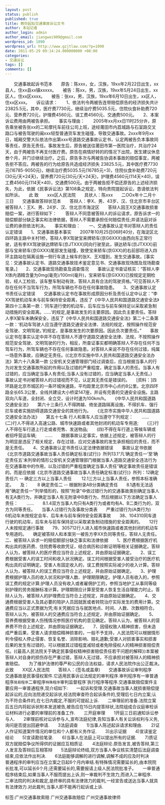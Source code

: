 ```yaml
---
layout: post
status: publish
published: true
title: 教你起拟交通事故诉讼文书
author: 本站记者
author_login: admin
author_email: jiangwei909@gmail.com
wordpress_id: 1090
wordpress_url: http://www.gzjtlaw.com/?p=1090
date: 2011-05-29 09:14:24.000000000 +08:00
categories:
- 交通诉讼
tags: []
comments: []
---
```

　　交通事故起诉书范本　　原告：陈xxx，女，汉族，19xx年2月22日出生，xx县人，住xx县xx镇xxxxx。　　被告：陈xx，男，汉族，19xx年5月24日出生，xx区人，住xx区xxxx。　　被告：张xx，男，汉族，19xx年6月10日出生，xx区人，住xx区xxx。　　诉讼请求：　　1、依法判令两被告连带赔偿原告的经济损失共计23825.5元，其中，医疗费7730元，继续治疗费5035.5元，住院伙食补助费720元、营养费720元，护理费4560元、误工费4560元、交通费500元。　　2、本案诉讼费用由两被告承担。　　事实与理由：　　2005年xx月xx日11时25分许，原告乘坐被告张xx的二轮摩托车前往公司上班，途经莆田市内荔城路与石室路交叉路口与被告驾驶的闽xxx轻型普通货车发生碰撞，导致交通事故。2xxx年9月xx日，城厢交警大队依法作出第xxx号道路交通事故认定书，认定两被告负本事故同等责任，原告无责任。事故发生后，原告被送往莆田市第一医院治疗，共治疗24天，由于两被告不再支付医疗费。原告在病情好转的的情况下出院，医生建议休息叁个月，并门诊继续治疗。之后，原告多次与两被告协调本事故的赔偿事宜，两被告拒不答应。两被告的行为给原告共造成经济损失 23825.5元，其中医疗费7730元(16785-9050元)，继续治疗费5035.5元(16785元&divide;3)，住院伙食补助费720元(30元&#47;天&times;24天)，营养费720元(30元&#47;天&times;24天)，护理费4560元(114天&times;40)，误工费4560元(114天&times;40)，交通费500元。由于两被告拒不偿还原告的上述经济损失，为此，依据《民事诉讼法》第108条之规定，特向贵院提起诉讼，恳请依法判如所诉。　　此 致　　xxx区人民法院　　具状人：陈xxx　　二OOx年十二月十三日　　交通事故答辩状范本　　答辩人：李X、男、43岁、汉、住北京市丰台区　　被答辩人：王X、男、24岁、汉、住北京市海淀区　　答辩人因王X交通事故损害赔偿一案，进行答辩如下：　　答辩人不同意被答辩人的诉讼请求，原告诉求一的赔偿额部分缺乏事实和法律依据，答辩人不需要承担任何赔偿责任;并请法庭对诉讼费的承担依法判决。　　事实和理由：　　一、交通事故认定书对答辩人的责任认定错误　　1、交通事故基本事实　　2007年10月25日06时40分，在海淀区北四环路主路中关村1桥，答辩人李X驾驶宝来牌轿车(京G6XXX)由西向东正常行驶，适有李XX驾驶骐达牌轿车(京JTXXX)同向行驶至此，骐达轿车(京JTXXX)前部与宝来轿车(京GXXX)尾部发生碰撞，致使宝来轿车(京GXX)的右前部将进入四环主路站在隔离设施一侧行车道上候车的张X、王X撞到，发生交通事故。[事实见：交通事故认定书、道路交通事故技术鉴定意见书、交通事故现场图及现场勘查笔录。]　　2、交通事故现场勘查及调查情况　　事故认定书查证核实：&ldquo;答辩人李X体内酒精含量为0mg(毫克)&#47;100ml(毫升)，宝来轿车(京GXXX)已按规定定期检验，经人工检验，该车整车制动有效，答辩人具有合法的驾驶资格。&rdquo;可见答辩人不存在任何不当驾车行为，所驾车辆也不存在任何事故隐患。　　3、交通事故认定书责任认定错误　　交通事故认定书在事故形成原因分析及责任认定中认定：&ldquo;李XX驾驶机动车未与前车保持安全距离，违反了《中华人民共和国道路交通安全法》第四十三条第一款：&lsquo;同车道行使的机动车，后车应当与前车保持足以采取紧急制动措施的安全距离。&hellip;&hellip;&rsquo;的规定,是事故发生的主要原因。因此负主要责任。答辩人李X架车未确保安全，违反了《中华人民共和国道路交通安全法》第二十二条第一款：&lsquo;机动车驾驶人应当遵守道路交通安全法律、法规的规定，按照操作规范安全驾驶、文明驾驶。&rsquo;的规定，是事故发生的次要原因。因此负次要责任。&rdquo;　　事故认定书在事实认定中并不存在答辩人不遵守道路交通安全法律、法规，不按照操作规范安全驾驶、文明驾驶的行为，相反，所查证事实都明确答辩人不存在任何不当驾车行为，所驾车辆也不存在任何事故隐患。对答辩人来说不存在任何过错，纯属一场意外事故，应确定无责任。(《北京市实施中华人民共和国道路交通安全法办法》第六十八条第一款 公安机关交通管理部门经过调查后，应当根据当事人的行为对发生交通事故所起的作用以及过错的严重程度，确定当事人的责任。当事人有过错的，应当确定当事人有责任;当事人没有过错的，应当确定当事人无责任。)　　事故认定书对被答辩人的过错视而不见，认定其无责任是错误的。　　[资料：]四环路是北京市城区的一条环城快速路，平均距里北京市中心点约8公里。北京四环路全长65.3公里，全线共建设大小桥梁147座，并设有完善的交通安全设施。主路双向八车道，全封闭、全立交，设计时速为100km&#47;h。　　《中华人民共和国道路交通安全法》　　第六十三条行人不得跨越、倚坐道路隔离设施，不得扒车、强行拦车或者实施妨碍道路交通安全的其他行为。　　《北京市实施中华人民共和国道路交通安全法办法》　　第五十七条 行人和乘车人应当遵守下列规定：　　&hellip;&hellip;　　(二)行人不得进入高速公路、城市快速路或者其他封闭的机动车专用道;　　(三)行人不得在车行道上行走或者兜售、发送物品;　　(四)不得在车行道上等候车辆或者招呼营运车辆;　　&hellip;&hellip;　　跟据事故认定事实，依据上述规定，被答辩人的行为明显是违反了相关规定，存在过错，应对交通事故的发生承担相应的责任，而不是无责任。　　4、交通事故认定书责任认定法律依据错误　　事故认定书依据《北京市道路交通事故当事人责任确定标准(试行)》所列13.1&ldquo;凡&lsquo;确定责任一&rsquo;至&lsquo;确定责任五&rsquo;未列举的情形公安机关交通管理部门根据当事人道路交通安全违法行为在交通事故中的作用，以及过错的严重程度确定当事人责任&rdquo;确定事故责任是错误的。而是应依据《北京市道路交通事故当事人责任确定标准(试行)》所列：12确定责任六 -- 确定三方以上当事人责任 　　12.1三方以上当事人责任，参照本标准确定。　　及：　　8 确定责任二 -- 根据附录AB分类确定责任　　8.1遇有无法适用"确定责任一"列举情形的，按照"附录"中依过错行为的交通事故类别确定当事人有无A类行为，并确定当事人有无附录中B类行为，然后根据以下方法确定当事人责任：　　&hellip;&hellip;　　8.1.4双方当事人均只有A类行为或者均有A、B二类行为的，双方为同等责任。　　当事人过错行为及事故分类表　　严重过错行为(A类行为)　　6机动车未按规定会车、后车未与前车保持安全距离事故　　38、104310同车道行驶的机动车，后车未与前车保持足以采取紧急制动措施的安全距离的。　　12行人未按规定通行事故　　79、305712行人进入城市快速路或者其他封闭的机动车专用道的。　　确定被答辩人和本案另一被告方李XX负同等责任，答辩人无责任。　　二、被答辩人诉求一的赔偿额部分缺乏事实和法律依据　　1、医疗费根据医疗机构出具的医药费、住院费等收款凭证，结合病历和诊断证明等相关证据确定。答辩人认为，被答辩人的医疗费应当符合上述规定，并由原始证据确定。　　2、误工费根据受害人的误工时间和收入状况确定。误工时间根据受害人接受治疗的医疗机构出具的证明确定。受害人有固定收入的，误工费按照实际减少的收入计算。答辩人认为，被答辩人的误工费应当符合上述规定，并由原始证据确定。　　3、护理费根据护理人员的收入状况和护理人数、护理期限确定。护理人员有收入的，参照误工费的规定计算;护理人员没有收入或者雇佣护工的，参照当地护工从事同等级别护理的劳务报酬标准计算。护理期限应计算至受害人恢复生活自理能力时止。答辩人认为，被答辩人的护理费应当符合上述规定，并由原始证据确定。　　4、交通费根据受害人及其必要的陪护人员因就医或者转院治疗实际发生的费用计算。交通费应当以正式票据为凭;有关凭据应当与就医地点、时间、人数、次数相符合。答辩人认为，被答辩人的交通费应当符合上述规定，并由原始证据确定。　　5、营养费根据受害人伤残情况参照医疗机构的意见确定。答辩人认为，被答辩人的营养费不符合上述规定，并由原始证据确定。　　7、因侵权致人精神损害，但未造成严重后果，受害人请求赔偿精神损害的，一般不予支持，人民法院可以根据情形判令侵权人停止侵害、恢复名誉、消除影响、赔礼道歉;受害人对损害事实和损害后果的发生有过错的，可以根据其过错程度减轻或者免除侵权人的精神损害赔偿责任。(《最高人民法院关于确定民事侵权精神损害赔偿责任若干问题的解释》)本案被答辩人对自身的损伤存在严重过错，答辩人无过错，不应承担对被答辩人的精神损害赔偿。　　为了维护法律的尊严和公民的合法权益，请求人民法院作出公正裁决。　　此致　　XX区人民法院　　答辩人：(签名或盖章)　　交通事故诉讼审判程序　　交通事故是民事侵权案件.它适用民事诉讼法规定的审判程序.审判程序有一审普通程序`简易程序`二审程序`特殊程序`审判监督程序`执行程序等程序.交通事故赔偿案件主要应用一审普通程序,现介绍如下:　　一起诉和受理.交通事故当事人就损害赔偿提起诉讼的,应向法院递交起诉状,经法院审查符合起诉条件的,受理后七日内立案;认为不符合条件的,在七日内裁定,不服的可提起上诉.　　二审理前的准备.法院立案后五日内将起诉状附本发送被告,被告应在15日内提答辩状,法院组成合议庭审检诉讼材料进行必要的审理前的准备工作.　　三开庭审理　　1开庭三日前通知诉讼参与人.　　2审理前核对讼诉参与人,宣布法庭纪律,告知当事人有关讼诉权利与义务,询问是否提出回避申请.　　3法庭调查　　1)当事人陈述起诉请求和理由.　　2)证人作证知道案件情况的单位和个人都有义务作证.　　3)出示证据　　4)宣读鉴定结论　　5)宣读勘验笔录.　　6)当事人在法庭上可以提出所有的证据.　　7)质证双方就赔偿争议所得供的证据应互相质证.　　4法庭辩论.原告发言,被告答辩,第三人发言及答辩后互相答辩　　5法庭辩论终结,双方当事人争议核实清楚后法庭调查结束,应依法作出判决.　　6法庭能够调解的进行调解,调解不成的应及时判决　　普通程序的审判应当在立案之日起6个月内审结.有特殊情况需要延长的,由本院院长批准,可以延长6个月;还需要延长的,需要报请上级人民法院批准子。　　一审普通程序结束后,如果当事人不服而提出上诉,则一审裁判不生效力,而进入二审程序.　　二审法院的判决和裁定,是终审的具有法律效力的裁判,一经宣告或送达当事人就具有法律效力.对此裁判,当事人即不能再行起诉或上诉.标签:广州交通事故索赔 广州交通事故赔偿 广州交通事故律师
